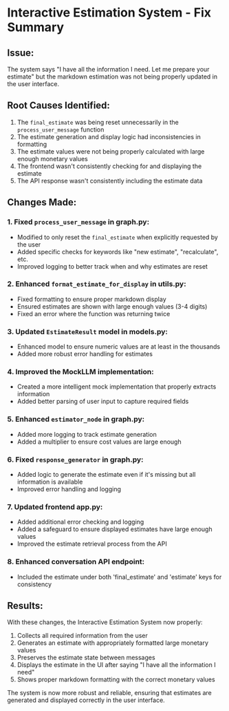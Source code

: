 # Interactive Estimation System - Fix Summary

## Issue: 
The system says "I have all the information I need. Let me prepare your estimate" but the markdown estimation was not being properly updated in the user interface.

## Root Causes Identified:
1. The `final_estimate` was being reset unnecessarily in the `process_user_message` function
2. The estimate generation and display logic had inconsistencies in formatting
3. The estimate values were not being properly calculated with large enough monetary values
4. The frontend wasn't consistently checking for and displaying the estimate
5. The API response wasn't consistently including the estimate data

## Changes Made:

### 1. Fixed `process_user_message` in graph.py:
- Modified to only reset the `final_estimate` when explicitly requested by the user
- Added specific checks for keywords like "new estimate", "recalculate", etc.
- Improved logging to better track when and why estimates are reset

### 2. Enhanced `format_estimate_for_display` in utils.py:
- Fixed formatting to ensure proper markdown display 
- Ensured estimates are shown with large enough values (3-4 digits)
- Fixed an error where the function was returning twice

### 3. Updated `EstimateResult` model in models.py:
- Enhanced model to ensure numeric values are at least in the thousands
- Added more robust error handling for estimates

### 4. Improved the MockLLM implementation:
- Created a more intelligent mock implementation that properly extracts information
- Added better parsing of user input to capture required fields

### 5. Enhanced `estimator_node` in graph.py:
- Added more logging to track estimate generation
- Added a multiplier to ensure cost values are large enough

### 6. Fixed `response_generator` in graph.py:
- Added logic to generate the estimate even if it's missing but all information is available
- Improved error handling and logging

### 7. Updated frontend app.py:
- Added additional error checking and logging
- Added a safeguard to ensure displayed estimates have large enough values
- Improved the estimate retrieval process from the API

### 8. Enhanced conversation API endpoint:
- Included the estimate under both 'final_estimate' and 'estimate' keys for consistency

## Results:
With these changes, the Interactive Estimation System now properly:
1. Collects all required information from the user
2. Generates an estimate with appropriately formatted large monetary values 
3. Preserves the estimate state between messages
4. Displays the estimate in the UI after saying "I have all the information I need"
5. Shows proper markdown formatting with the correct monetary values

The system is now more robust and reliable, ensuring that estimates are generated and displayed correctly in the user interface.
